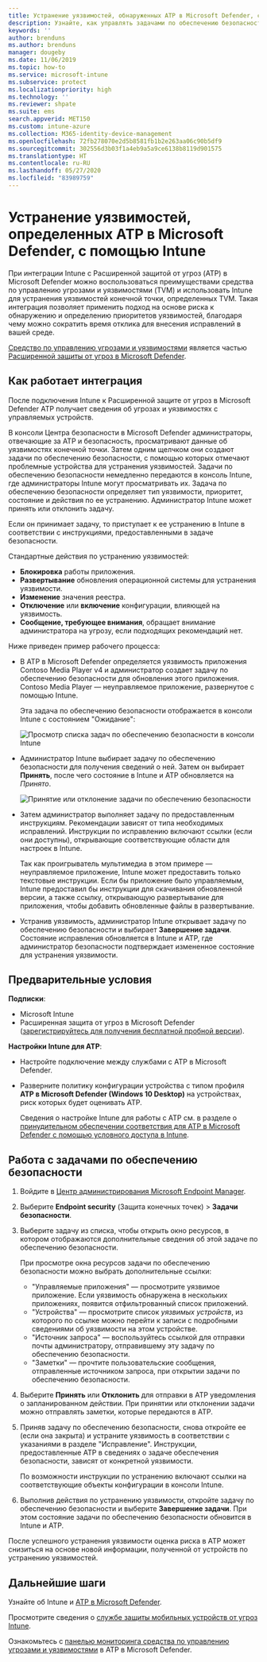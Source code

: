 ```yaml
---
title: Устранение уязвимостей, обнаруженных ATP в Microsoft Defender, с помощью Intune — Azure | Документация Майкрософт
description: Узнайте, как управлять задачами по обеспечению безопасности в средстве по управлению угрозами и уязвимостями (часть Расширенной защиты от угроз (ATP) в Microsoft Defender) из консоли Intune.
keywords: ''
author: brenduns
ms.author: brenduns
manager: dougeby
ms.date: 11/06/2019
ms.topic: how-to
ms.service: microsoft-intune
ms.subservice: protect
ms.localizationpriority: high
ms.technology: ''
ms.reviewer: shpate
ms.suite: ems
search.appverid: MET150
ms.custom: intune-azure
ms.collection: M365-identity-device-management
ms.openlocfilehash: 72fb278070e2d5b8581fb1b2e263aa06c90b5df9
ms.sourcegitcommit: 302556d3b03f1a4eb9a5a9ce6138b8119d901575
ms.translationtype: HT
ms.contentlocale: ru-RU
ms.lasthandoff: 05/27/2020
ms.locfileid: "83989759"
---
```

# <a name="use-intune-to-remediate-vulnerabilities-identified-by-microsoft-defender-atp"></a>Устранение уязвимостей, определенных ATP в Microsoft Defender, с помощью Intune

При интеграции Intune с Расширенной защитой от угроз (ATP) в Microsoft Defender можно воспользоваться преимуществами средства по управлению угрозами и уязвимостями (TVM) и использовать Intune для устранения уязвимостей конечной точки, определенных TVM. Такая интеграция позволяет применить подход на основе риска к обнаружению и определению приоритетов уязвимостей, благодаря чему можно сократить время отклика для внесения исправлений в вашей среде.

[Средство по управлению угрозами и уязвимостями](https://docs.microsoft.com/windows/security/threat-protection/windows-defender-atp/next-gen-threat-and-vuln-mgt) является частью [Расширенной защиты от угроз в Microsoft Defender](https://docs.microsoft.com/windows/security/threat-protection/windows-defender-atp/windows-defender-advanced-threat-protection).

## <a name="how-integration-works"></a>Как работает интеграция

После подключения Intune к Расширенной защите от угроз в Microsoft Defender ATP получает сведения об угрозах и уязвимостях с управляемых устройств.

В консоли Центра безопасности в Microsoft Defender администраторы, отвечающие за ATP и безопасность, просматривают данные об уязвимостях конечной точки. Затем одним щелчком они создают задачи по обеспечению безопасности, с помощью которых отмечают проблемные устройства для устранения уязвимостей. Задачи по обеспечению безопасности немедленно передаются в консоль Intune, где администраторы Intune могут просматривать их. Задача по обеспечению безопасности определяет тип уязвимости, приоритет, состояние и действия по ее устранению. Администратор Intune может принять или отклонить задачу.

Если он принимает задачу, то приступает к ее устранению в Intune в соответствии с инструкциями, предоставленными в задаче безопасности.

Стандартные действия по устранению уязвимостей:

- **Блокировка** работы приложения.
- **Развертывание** обновления операционной системы для устранения уязвимости.
- **Изменение** значения реестра.
- **Отключение** или **включение** конфигурации, влияющей на уязвимость.
- **Сообщение, требующее внимания**, обращает внимание администратора на угрозу, если подходящих рекомендаций нет.

Ниже приведен пример рабочего процесса:

- В ATP в Microsoft Defender определяется уязвимость приложения Contoso Media Player v4 и администратор создает задачу по обеспечению безопасности для обновления этого приложения. Contoso Media Player — неуправляемое приложение, развернутое с помощью Intune.

  Эта задача по обеспечению безопасности отображается в консоли Intune с состоянием "Ожидание":

  ![Просмотр списка задач по обеспечению безопасности в консоли Intune](./media/atp-manage-vulnerabilities/temp-security-tasks.png)

- Администратор Intune выбирает задачу по обеспечению безопасности для получения сведений о ней.  Затем он выбирает **Принять**, после чего состояние в Intune и ATP обновляется на *Принято*.

  ![Принятие или отклонение задачи по обеспечению безопасности](./media/atp-manage-vulnerabilities/temp-accept-task.png)

- Затем администратор выполняет задачу по предоставленным инструкциям. Рекомендации зависят от типа необходимых исправлений. Инструкции по исправлению включают ссылки (если они доступны), открывающие соответствующие области для настроек в Intune.

  Так как проигрыватель мультимедиа в этом примере — неуправляемое приложение, Intune может предоставить только текстовые инструкции. Если бы приложение было управляемым, Intune предоставил бы инструкции для скачивания обновленной версии, а также ссылку, открывающую развертывание для приложения, чтобы добавить обновленные файлы в развертывание.

- Устранив уязвимость, администратор Intune открывает задачу по обеспечению безопасности и выбирает **Завершение задачи**.  Состояние исправления обновляется в Intune и ATP, где администратор безопасности подтверждает измененное состояние для устранения уязвимости.

## <a name="prerequisites"></a>Предварительные условия  

**Подписки**:

- Microsoft Intune  
- Расширенная защита от угроз в Microsoft Defender ([зарегистрируйтесь для получения бесплатной пробной версии](https://www.microsoft.com/WindowsForBusiness/windows-atp?ocid=docs-wdatp-main-abovefoldlink)).

**Настройки Intune для ATP**:

- Настройте подключение между службами с ATP в Microsoft Defender.
- Разверните политику конфигурации устройства с типом профиля **ATP в Microsoft Defender (Windows 10 Desktop)** на устройствах, риск которых будет оценивать ATP.

  Сведения о настройке Intune для работы с ATP см. в разделе о [принудительном обеспечении соответствия для ATP в Microsoft Defender с помощью условного доступа в Intune](advanced-threat-protection.md#enable-microsoft-defender-atp-in-intune).

## <a name="work-with-security-tasks"></a>Работа с задачами по обеспечению безопасности

1. Войдите в [Центр администрирования Microsoft Endpoint Manager](https://go.microsoft.com/fwlink/?linkid=2109431).

2. Выберите **Endpoint security** (Защита конечных точек) > **Задачи безопасности**.

3. Выберите задачу из списка, чтобы открыть окно ресурсов, в котором отображаются дополнительные сведения об этой задаче по обеспечению безопасности.

   При просмотре окна ресурсов задачи по обеспечению безопасности можно выбрать дополнительные ссылки:

   - "Управляемые приложения" — просмотрите уязвимое приложение. Если уязвимость обнаружена в нескольких приложениях, появится отфильтрованный список приложений.
   - "Устройства" — просмотрите список *уязвимых устройств*, из которого по ссылке можно перейти к записи с подробными сведениями об уязвимости на этом устройстве.
   - "Источник запроса" — воспользуйтесь ссылкой для отправки почты администратору, отправившему эту задачу по обеспечению безопасности.
   - "Заметки" — прочтите пользовательские сообщения, отправленные источником запроса, при открытии задачи по обеспечению безопасности.

4. Выберите **Принять** или **Отклонить** для отправки в ATP уведомления о запланированном действии. При принятии или отклонении задачи можно отправлять заметки, которые передаются в ATP.

5. Приняв задачу по обеспечению безопасности, снова откройте ее (если она закрыта) и устраните уязвимость в соответствии с указаниями в разделе "Исправление". Инструкции, предоставленные ATP в сведениях о задаче обеспечения безопасности, зависят от конкретной уязвимости.

   По возможности инструкции по устранению включают ссылки на соответствующие объекты конфигурации в консоли Intune.

6. Выполнив действия по устранению уязвимости, откройте задачу по обеспечению безопасности и выберите **Завершение задачи**.  При этом состояние задачи по обеспечению безопасности обновится в Intune и ATP.

После успешного устранения уязвимости оценка риска в ATP может снизиться на основе новой информации, полученной от устройств по устранению уязвимостей.

## <a name="next-steps"></a>Дальнейшие шаги
Узнайте об Intune и [ATP в Microsoft Defender](advanced-threat-protection.md).

Просмотрите сведения о [службе защиты мобильных устройств от угроз Intune](mobile-threat-defense.md).

Ознакомьтесь с [панелью мониторинга средства по управлению угрозами и уязвимостями](https://docs.microsoft.com/windows/security/threat-protection/windows-defender-atp/tvm-dashboard-insights) в ATP в Microsoft Defender.
